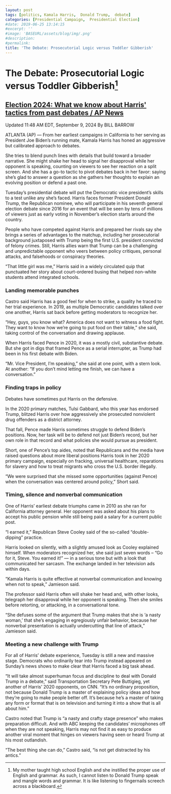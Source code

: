 ```yaml
---
layout: post
tags: [politics, Kamala Harris,  Donald Trump,  debate]
categories: [Presidential Campaign,  Presidential Election]
#date: 2019-06-25 13:14:15
#excerpt: ''
#image: 'BASEURL/assets/blog/img/.png'
#description:
#permalink:
title: 'The Debate: Prosecutorial Logic versus Toddler Gibberish'
---
```


# The Debate: Prosecutorial Logic versus Toddler Gibberish[^11]

[^11]: My mother taught high school English and she instilled the proper use of English and grammar. As such, I  cannot listen to Donald Trump speak and mangle words and grammar. It is like listening to fingernails screech across a blackboard. 

## [Election 2024: What we know about Harris' tactics from past debates / AP News](https://apnews.com/article/harris-debate-approach-trump-matchup-240d0978bd7d38d9757b5d314359b7d0)
Updated 11:48 AM EDT, September 9, 2024
By  BILL BARROW

ATLANTA (AP) — From her earliest campaigns in California to her serving as President Joe Biden’s running mate, Kamala Harris has honed an aggressive but calibrated approach to debates.

She tries to blend punch lines with details that build toward a broader narrative. She might shake her head to signal her disapproval while her opponent is speaking, counting on viewers to see her reaction on a split screen. And she has a go-to tactic to pivot debates back in her favor: saying she’s glad to answer a question as she gathers her thoughts to explain an evolving position or defend a past one.

Tuesday’s presidential debate will put the Democratic vice president’s skills to a test unlike any she’s faced. Harris faces former President Donald Trump, the Republican nominee, who will participate in his seventh general election debate since 2016 for an event that will be seen by tens of millions of viewers just as early voting in November’s election starts around the country.

People who have competed against Harris and prepared her rivals say she brings a series of advantages to the matchup, including her prosecutorial background juxtaposed with Trump being the first U.S. president convicted of felony crimes. Still, Harris allies warn that Trump can be a challenging and unpredictable opponent who veers between policy critiques, personal attacks, and falsehoods or conspiracy theories.

“That little girl was me,” Harris said in a widely circulated quip that punctuated her story about court-ordered busing that helped non-white students attend integrated schools.

### Landing memorable punches
Castro said Harris has a good feel for when to strike, a quality he traced to her trial experience. In 2019, as multiple Democratic candidates talked over one another, Harris sat back before getting moderators to recognize her.

“Hey, guys, you know what? America does not want to witness a food fight. They want to know how we’re going to put food on their table,” she said, taking control of the conversation and drawing applause.

When Harris faced Pence in 2020, it was a mostly civil, substantive debate. But she got in digs that framed Pence as a serial interrupter, as Trump had been in his first debate with Biden.

“Mr. Vice President, I’m speaking,” she said at one point, with a stern look. At another: “If you don’t mind letting me finish, we can have a conversation.”

### Finding traps in policy
Debates have sometimes put Harris on the defensive.

In the 2020 primary matches, Tulsi Gabbard, who this year has endorsed Trump, blitzed Harris over how aggressively she prosecuted nonviolent drug offenders as a district attorney.

That fall, Pence made Harris sometimes struggle to defend Biden’s positions. Now, her task will be to defend not just Biden’s record, but her own role in that record and what policies she would pursue as president.

Short, one of Pence’s top aides, noted that Republicans and the media have raised questions about more liberal positions Harris took in her 2020 primary campaign, especially on fracking, universal healthcare, reparations for slavery and how to treat migrants who cross the U.S. border illegally.

“We were surprised that she missed some opportunities (against Pence) when the conversation was centered around policy,” Short said.

### Timing, silence and nonverbal communication
One of Harris’ earliest debate triumphs came in 2010 as she ran for California attorney general. Her opponent was asked about his plans to accept his public pension while still being paid a salary for a current public post.

“I earned it,” Republican Steve Cooley said of the so-called “double-dipping” practice.

Harris looked on silently, with a slightly amused look as Cooley explained himself. When moderators recognized her, she said just seven words – “Go for it, Steve. You earned it!” — in a serious tone but with a look that communicated her sarcasm. The exchange landed in her television ads within days.

“Kamala Harris is quite effective at nonverbal communication and knowing when not to speak,” Jamieson said.

The professor said Harris often will shake her head and, with other looks, telegraph her disapproval while her opponent is speaking. Then she smiles before retorting, or attacking, in a conversational tone.

“She defuses some of the argument that Trump makes that she is ‘a nasty woman,’ that she’s engaging in egregiously unfair behavior, because her nonverbal presentation is actually undercutting that line of attack,” Jamieson said.

### Meeting a new challenge with Trump
For all of Harris’ debate experience, Tuesday is still a new and massive stage. Democrats who ordinarily tear into Trump instead appeared on Sunday’s news shows to make clear that Harris faced a big task ahead.

“It will take almost superhuman focus and discipline to deal with Donald Trump in a debate,” said Transportation Secretary Pete Buttigieg, yet another of Harris’ 2020 opponents, on CNN. “It’s no ordinary proposition, not because Donald Trump is a master of explaining policy ideas and how they’re going to make people better off. It’s because he’s a master of taking any form or format that is on television and turning it into a show that is all about him.”

Castro noted that Trump is “a nasty and crafty stage presence” who makes preparation difficult. And with ABC keeping the candidates’ microphones off when they are not speaking, Harris may not find it as easy to produce another viral moment that hinges on viewers having seen or heard Trump at his most outlandish.

“The best thing she can do,” Castro said, “is not get distracted by his antics.”

